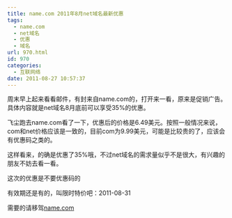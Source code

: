 ```yaml
---
title: name.com 2011年8月net域名最新优惠
tags:
  - name.com
  - net域名
  - 优惠
  - 域名
url: 970.html
id: 970
categories:
  - 互联网络
date: 2011-08-27 10:57:37
---
```


周末早上起来看看邮件，有封来自name.com的，打开来一看，原来是促销广告。具体内容就是net域名8月底前可以享受35%的优惠。  

飞尘跑去name.com看了一下，优惠后的价格是6.49美元。按照一般情况来说，com和net价格应该是一致的，目前com为9.99美元，可能是比较贵的了，应该会有优惠码之类的。  

这样看来，的确是优惠了35%哦，不过net域名的需求量似乎不是很大，有兴趣的朋友不妨去看一看。  

这次的优惠是不要优惠码的  

有效期还是有的，叫限时特价吧：2011-08-31  

需要的请移驾[name.com](http://www.name.com/)